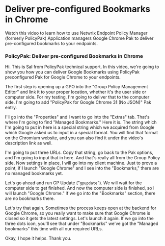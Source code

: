 # Deliver pre-configured Bookmarks in Chrome

Watch this video to learn how to use Netwrix Endpoint Policy Manager (formerly PolicyPak)
Application managers Google Chrome Pak to deliver pre-configured bookmarks to your endpoints.

### PolicyPak: Deliver pre-configured Bookmarks in Chrome

Hi. This is Sal from PolicyPak technical support. In this video, we're going to show you how you can
deliver Google Bookmarks using PolicyPak preconfigured Pak for Google Chrome to your endpoints.

The first step is opening up a GPO into the "Group Policy Management Editor" and link it to your
proper location, whether it's the user side or computer side. For my testing, I'm going to deliver
that to the computer side. I'm going to add "PolicyPak for Google Chrome 31 (No JSON)" Pak entry.

I'll go into the "Properties" and I want to go into the "Extras" tab. That's where I'm going to find
"Managed Bookmarks." Here it is. The string which I'm going to put in here is a special string which
we acquired from Google which Google asked us to input in a special format. You will find that
format on the Chromium website, and you can also find it under the video's description link as well.

I'm going to put three URLs. Copy that string, go back to the Pak options, and I'm going to input
that in here. And that's really all from the Group Policy side. Now settings in place, I will go
into my client machine. Just to prove a point, if I launch "Google Chrome" and I see into the
"Bookmarks," there are no managed bookmarks yet.

Let's go ahead and run GP Update ("`gpupdate`"). We will wait for the computer side to get finished.
And now the computer side is finished, so I will launch "Google Chrome." If we go into the
"Bookmarks" section, there are no bookmarks there.

Let's try that again. Sometimes the process keeps open at the backend for Google Chrome, so you
really want to make sure that Google Chrome is closed so it gets the latest settings. Let's launch
it again. If we go into the three dots icon, you'll see that under "Bookmarks" we've got the
"Managed bookmarks" this time with all our required URLs.

Okay, I hope it helps. Thank you.
